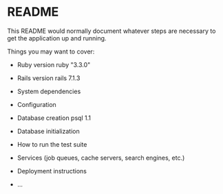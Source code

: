 # README

This README would normally document whatever steps are necessary to get the
application up and running.

Things you may want to cover:

* Ruby version
ruby "3.3.0"

* Rails version
rails 7.1.3


* System dependencies

* Configuration

* Database creation
psql 1.1

* Database initialization

* How to run the test suite

* Services (job queues, cache servers, search engines, etc.)

* Deployment instructions

* ...
